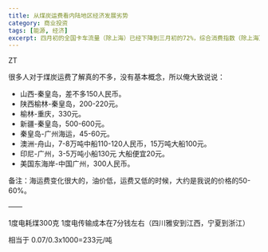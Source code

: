 ```yaml
---
title: 从煤炭运费看内陆地区经济发展劣势
category: 商业投资
tags: [能源, 经济]
excerpt: 四月初的全国卡车流量（除上海）已经下降到三月初的72%，综合消费指数（除上海）同比有四成左右的下降
---
```

ZT

很多人对于煤炭运费了解真的不多，没有基本概念，所以俺大致说说：
- 山西-秦皇岛，差不多150人民币。
- 陕西榆林-秦皇岛，200-220元。
- 榆林-重庆，330元。
- 新疆-秦皇岛，500-600元。
- 秦皇岛-广州海运，45-60元。
- 澳洲-舟山，7-8万吨中船110-120人民币，15万吨大船100元。
- 印尼-广州，3-5万吨小船130元  大船便宜20元。
- 美国东海岸-中国广州，300人民币。

备注：海运费变化很大的，油价低，运费又低的时候，大约是我说的价格的50-60%。

——

1度电耗煤300克
1度电传输成本在7分钱左右（四川雅安到江西，宁夏到浙江）

相当于 0.07/0.3x1000=233元/吨